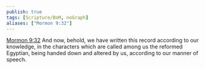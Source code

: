 ```yaml
---
publish: true
tags: [Scripture/BoM, noGraph]
aliases: ["Mormon 9:32"]
---
```

[Mormon 9:32](https://churchofjesuschrist.org/study/scriptures/bofm/morm/9?lang=eng&id=p32#p32) And now, behold, we have written this record according to our knowledge, in the characters which are called among us the reformed Egyptian, being handed down and altered by us, according to our manner of speech.
